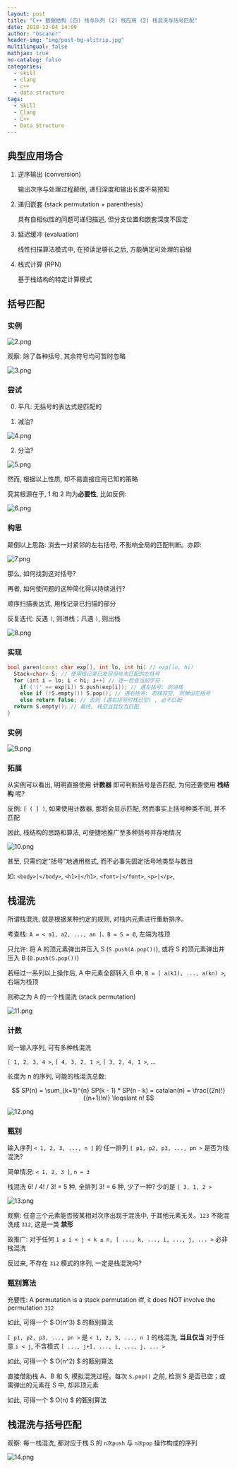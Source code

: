 ```yaml
---
layout: post
title: "C++ 数据结构 (四) 栈与队列 (2) 栈应用 (2) 栈混洗与括号匹配"
date: 2018-12-04 14:09
author: "Oscaner"
header-img: "img/post-bg-alitrip.jpg"
multilingual: false
mathjax: true
no-catalog: false
categories:
  - skill
  - clang
  - c++
  - data structure
tags:
  - Skill
  - Clang
  - C++
  - Data Structure
---
```


## 典型应用场合

1. 逆序输出 (conversion)

    输出次序与处理过程颠倒, 递归深度和输出长度不易预知

2. 递归嵌套 (stack permutation + parenthesis)

    具有自相似性的问题可递归描述, 但分支位置和嵌套深度不固定

3. 延迟缓冲 (evaluation)

    线性扫描算法模式中, 在预读足够长之后, 方能确定可处理的前缀

4. 栈式计算 (RPN)

    基于栈结构的特定计算模式

## 括号匹配

### 实例

![2.png](/assets/img/in-post/skill/data-structure/post-stack-permutation/2.png)

观察: 除了各种括号, 其余符号均可暂时忽略

![3.png](/assets/img/in-post/skill/data-structure/post-stack-permutation/3.png)

### 尝试

0. 平凡: 无括号的表达式是匹配的

1. 减治?

![4.png](/assets/img/in-post/skill/data-structure/post-stack-permutation/4.png)

2. 分治?

![5.png](/assets/img/in-post/skill/data-structure/post-stack-permutation/5.png)

然而, 根据以上性质, 却不易直接应用已知的策略

究其根源在于, 1 和 2 均为**必要性**, 比如反例:

![6.png](/assets/img/in-post/skill/data-structure/post-stack-permutation/6.png)

### 构思

颠倒以上思路: 消去一对紧邻的左右括号, 不影响全局的匹配判断。亦即:

![7.png](/assets/img/in-post/skill/data-structure/post-stack-permutation/7.png)

那么, 如何找到这对括号?

再者, 如何使问题的这种简化得以持续进行?

顺序扫描表达式, 用栈记录已扫描的部分

反复迭代: 反遇 `(`, 则进栈；凡遇 `)`, 则出栈

![8.png](/assets/img/in-post/skill/data-structure/post-stack-permutation/8.png)

### 实现

```cpp
bool paren(const char exp[], int lo, int hi) // exp[lo, hi)
  Stack<char> S; // 使用栈记录已发现但尚未匹配的左括号
  for (int i = lo; i < hi; i++) // 逐一检查当前字符
    if ('(' == exp[i]) S.push(exp[i]); // 遇左括号: 则进栈
    else if (!S.empty()) S.pop(); // 遇右括号: 若栈非空, 则弹出左括号
    else return false; // 否则 (遇右括号时栈已空) , 必不匹配
  return S.empty(); // 最终, 栈空当且仅当匹配
}
```

### 实例

![9.png](/assets/img/in-post/skill/data-structure/post-stack-permutation/9.png)

### 拓展

从实例可以看出, 明明直接使用 **计数器** 即可判断括号是否匹配, 为何还要使用 **栈结构** 呢?

反例: `[ ( ] )`, 如果使用计数器, 那将会显示匹配, 然而事实上括号种类不同, 并不匹配

因此, 栈结构的思路和算法, 可便捷地推广至多种括号并存地情况

![10.png](/assets/img/in-post/skill/data-structure/post-stack-permutation/10.png)

甚至, 只需约定"括号"地通用格式, 而不必事先固定括号地类型与数目

如: `<body>|</body>`, `<h1>|</h1>`, `<font>|</font>`, `<p>|</p>`,

## 栈混洗

所谓栈混洗, 就是根据某种约定的规则, 对栈内元素进行重新排序。

考查栈: `A = < a1, a2, ..., an ]、B = S = Ø`, 左端为栈顶

只允许: 将 A 的顶元素弹出并压入 S (`S.push(A.pop())`), 或将 S 的顶元素弹出并压入 B (`B.push(S.pop())`)

若经过一系列以上操作后, A 中元素全部转入 B 中, `B = [ a(k1), ..., a(kn) >`, 右端为栈顶

则称之为 A 的一个栈混洗 (stack permutation)

![11.png](/assets/img/in-post/skill/data-structure/post-stack-permutation/11.png)

### 计数

同一输入序列, 可有多种栈混洗

`[ 1, 2, 3, 4 >`, `[ 4, 3, 2, 1 >`, `[ 3, 2, 4, 1 >`, ...

长度为 n 的序列, 可能的栈混洗总数:

$$ SP(n) = \sum_{k=1}^{n} SP(k - 1) * SP(n - k) = catalan(n) = \frac{(2n)!}{(n+1)!n!} \leqslant n! $$

![12.png](/assets/img/in-post/skill/data-structure/post-stack-permutation/12.png)

### 甄别

输入序列 `< 1, 2, 3, ..., n ]` 的 任一排列 `[ p1, p2, p3, ..., pn >` 是否为栈混洗?

简单情况: `< 1, 2, 3 ]`, `n = 3`

栈混洗 6! / 4! / 3! = 5 种, 全排列 3! = 6 种, 少了一种? 少的是 `[ 3, 1, 2 >`

![13.png](/assets/img/in-post/skill/data-structure/post-stack-permutation/13.png)

观察: 任意三个元素能否按某相对次序出现于混洗中, 于其他元素无关。`123` 不能混洗成 `312`, 这是一类 **禁形**

故推广: 对于任何 `1 ≤ i < j < k ≤ n, [ ..., k, ..., i, ..., j, ... >` 必非栈混洗

反过来, 不存在 `312` 模式的序列, 一定是栈混洗吗?

### 甄别算法

充要性: A permutation is a stack permutation iff, it does NOT involve the permutation `312`

如此, 可得一个 $ O(n^3) $ 的甄别算法

`[ p1, p2, p3, ..., pn >` 是 `< 1, 2, 3, ..., n ]` 的栈混洗, **当且仅当** 对于任意 `i < j`, 不含模式 `[ ..., j+1, ..., i, ..., j, ... >`

如此, 可得一个 $ O(n^2) $ 的甄别算法

直接借助栈 A、B 和 S, 模拟混洗过程。每次 `S.pop()` 之前, 检测 S 是否已空；或需弹出的元素在 S 中, 却非顶元素

如此, 可得一个 $ O(n) $ 的甄别算法

## 栈混洗与括号匹配

观察: 每一栈混洗, 都对应于栈 S 的 `n次push` 与 `n次pop` 操作构成的序列

![14.png](/assets/img/in-post/skill/data-structure/post-stack-permutation/14.png)
